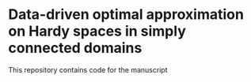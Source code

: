 # Data-driven optimal approximation on Hardy spaces in simply connected domains
This repository contains code for the manuscript

